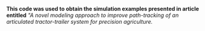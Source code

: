 **This code was used to obtain the simulation examples presented in article entitled** *"A novel modeling approach to improve path-tracking of an articulated tractor-trailer system for precision agriculture.*

